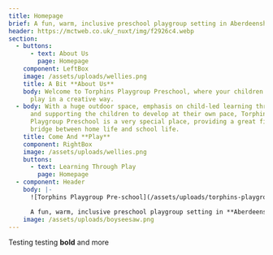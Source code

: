 ```yaml
---
title: Homepage
brief: A fun, warm, inclusive preschool playgroup setting in Aberdeenshire
header: https://mctweb.co.uk/_nuxt/img/f2926c4.webp
section:
  - buttons:
      - text: About Us
        page: Homepage
    component: LeftBox
    image: /assets/uploads/wellies.png
    title: A Bit **About Us**
    body: Welcome to Torphins Playgroup Preschool, where your children learn through
      play in a creative way.
  - body: With a huge outdoor space, emphasis on child-led learning through play,
      and supporting the children to develop at their own pace, Torphins
      Playgroup Preschool is a very special place, providing a great first
      bridge between home life and school life.
    title: Come And **Play**
    component: RightBox
    image: /assets/uploads/wellies.png
    buttons:
      - text: Learning Through Play
        page: Homepage
  - component: Header
    body: |-
      ![Torphins Playgroup Pre-school](/assets/uploads/torphins-playgroup.svg)

      A fun, warm, inclusive preschool playgroup setting in **Aberdeenshire**
    image: /assets/uploads/boyseesaw.png
---
```

Testing testing **bold** and more